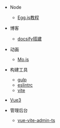 * Node
  * [Egg.js教程](egg/)

* 博客
  * [docsify搭建](ydocsify/)

* 动画
  * [Mo.js](mojs/)

* 构建工具
  * [gulp](gulp/)
  * [eslintrc](eslintrc/)
  * [vite](vite/)

* [Vue3](vue3/)

* 管理后台
  * [vue-vite-admin-ts](vue-vite-admin-ts/)
